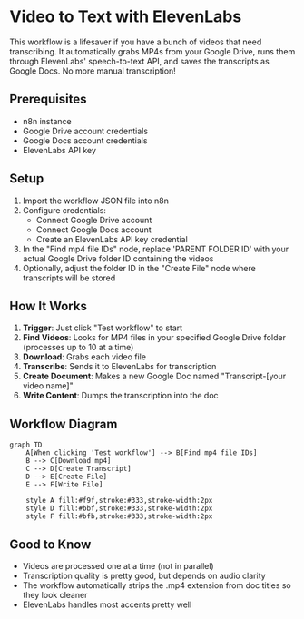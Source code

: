 # Video to Text with ElevenLabs

This workflow is a lifesaver if you have a bunch of videos that need transcribing. It automatically grabs MP4s from your Google Drive, runs them through ElevenLabs' speech-to-text API, and saves the transcripts as Google Docs. No more manual transcription!

## Prerequisites

- n8n instance
- Google Drive account credentials
- Google Docs account credentials
- ElevenLabs API key

## Setup

1. Import the workflow JSON file into n8n
2. Configure credentials:
   - Connect Google Drive account
   - Connect Google Docs account
   - Create an ElevenLabs API key credential
3. In the "Find mp4 file IDs" node, replace 'PARENT FOLDER ID' with your actual Google Drive folder ID containing the videos
4. Optionally, adjust the folder ID in the "Create File" node where transcripts will be stored

## How It Works

1. **Trigger**: Just click "Test workflow" to start
2. **Find Videos**: Looks for MP4 files in your specified Google Drive folder (processes up to 10 at a time)
3. **Download**: Grabs each video file
4. **Transcribe**: Sends it to ElevenLabs for transcription
5. **Create Document**: Makes a new Google Doc named "Transcript-[your video name]"
6. **Write Content**: Dumps the transcription into the doc

## Workflow Diagram

```mermaid
graph TD
    A[When clicking 'Test workflow'] --> B[Find mp4 file IDs]
    B --> C[Download mp4]
    C --> D[Create Transcript]
    D --> E[Create File]
    E --> F[Write File]

    style A fill:#f9f,stroke:#333,stroke-width:2px
    style D fill:#bbf,stroke:#333,stroke-width:2px
    style F fill:#bfb,stroke:#333,stroke-width:2px
```

## Good to Know

- Videos are processed one at a time (not in parallel)
- Transcription quality is pretty good, but depends on audio clarity
- The workflow automatically strips the .mp4 extension from doc titles so they look cleaner
- ElevenLabs handles most accents pretty well
